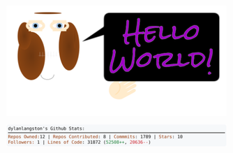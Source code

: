 <!-- 
Version 1.0.81
Built Thu May 23 2024 00:42:44 GMT+0000 (Coordinated Universal Time) 
-->

<a href="./src/ReadMe.md" title="Click to View Source">
  <div align="center">
    <picture width="100%" alt="Dylan">
      <source srcset="dylan.svg">
      <img src="dylan.svg" alt="Dylan">
    </picture>
  </div>
</a>

<br/>

<div align="center">
  <picture width="100%" alt="Profile Info and Stats">
    <source srcset="stats.svg">
    <img src="stats.svg" alt="Profile Info and Stats">
  </picture>
</div>
